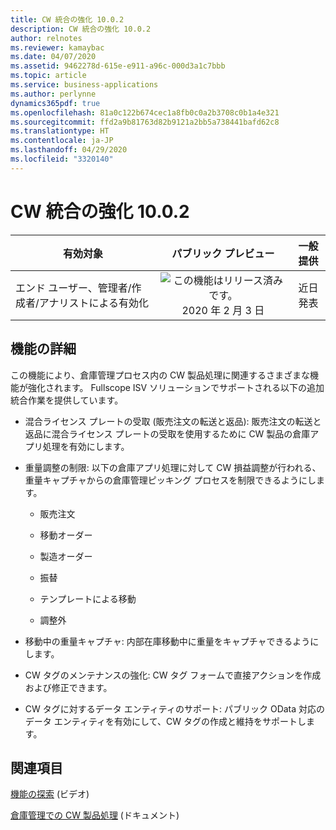 ```yaml
---
title: CW 統合の強化 10.0.2
description: CW 統合の強化 10.0.2
author: relnotes
ms.reviewer: kamaybac
ms.date: 04/07/2020
ms.assetid: 9462278d-615e-e911-a96c-000d3a1c7bbb
ms.topic: article
ms.service: business-applications
ms.author: perlynne
dynamics365pdf: true
ms.openlocfilehash: 81a0c122b674cec1a8fb0c0a2b3708c0b1a4e321
ms.sourcegitcommit: ffd2a9b81763d82b9121a2bb5a738441bafd62c8
ms.translationtype: HT
ms.contentlocale: ja-JP
ms.lasthandoff: 04/29/2020
ms.locfileid: "3320140"
---
```

# <a name="further-catch-weight-integration-1002"></a>CW 統合の強化 10.0.2


| 有効対象    |  パブリック プレビュー | 一般提供 | 
| ---------- | :----------: |:----------: |
|エンド ユーザー、管理者/作成者/アナリストによる有効化|![この機能はリリース済みです。](/dynamics365-release-plan/media/green-checkmark.png "この機能はリリース済みです。") 2020 年 2 月 3 日| 近日発表|






## <a name="feature-details"></a>機能の詳細
<!--feature detail start -->
この機能により、倉庫管理プロセス内の CW 製品処理に関連するさまざまな機能が強化されます。 Fullscope ISV ソリューションでサポートされる以下の追加統合作業を提供しています。

- 混合ライセンス プレートの受取 (販売注文の転送と返品): 販売注文の転送と返品に混合ライセンス プレートの受取を使用するために CW 製品の倉庫アプリ処理を有効にします。
 
- 重量調整の制限: 以下の倉庫アプリ処理に対して CW 損益調整が行われる、重量キャプチャからの倉庫管理ピッキング プロセスを制限できるようにします。

  - 販売注文

  - 移動オーダー

  - 製造オーダー

  - 振替

  - テンプレートによる移動

  - 調整外
 
- 移動中の重量キャプチャ: 内部在庫移動中に重量をキャプチャできるようにします。
 
- CW タグのメンテナンスの強化: CW タグ フォームで直接アクションを作成および修正できます。
     
- CW タグに対するデータ エンティティのサポート: パブリック OData 対応のデータ エンティティを有効にして、CW タグの作成と維持をサポートします。
<!--feature detail end -->










## <a name="see-also"></a>関連項目
[機能の探索](https://www.microsoft.com/videoplayer/embed/RE4jzx8) (ビデオ)

<!--docs start-->
[倉庫管理での CW 製品処理](https://docs.microsoft.com/dynamics365/supply-chain/warehousing/catch-weight-processing) (ドキュメント)
<!--docs end-->
